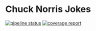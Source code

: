 # Chuck Norris Jokes
[![pipeline status](https://gitlab.elephpant.rocks/school/beyondcode/chuck-norris-jokes/badges/master/pipeline.svg)](https://gitlab.elephpant.rocks/school/beyondcode/chuck-norris-jokes/commits/master)
[![coverage report](https://gitlab.elephpant.rocks/school/beyondcode/chuck-norris-jokes/badges/master/coverage.svg)](https://gitlab.elephpant.rocks/school/beyondcode/chuck-norris-jokes/commits/master)